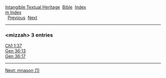 [Intangible Textual Heritage](../../index)  [Bible](../index) 
[Index](index)   
[m Index](_m_)  
  [Previous](c07507)  [Next](c07509) 

------------------------------------------------------------------------

### &lt;mizzah&gt; 3 entries

[Ch1 1:37](../kjv/ch1001.htm#037)  
[Gen 36:13](../kjv/gen036.htm#013)  
[Gen 36:17](../kjv/gen036.htm#017)  

------------------------------------------------------------------------

[Next: mnason (1)](c07509)
